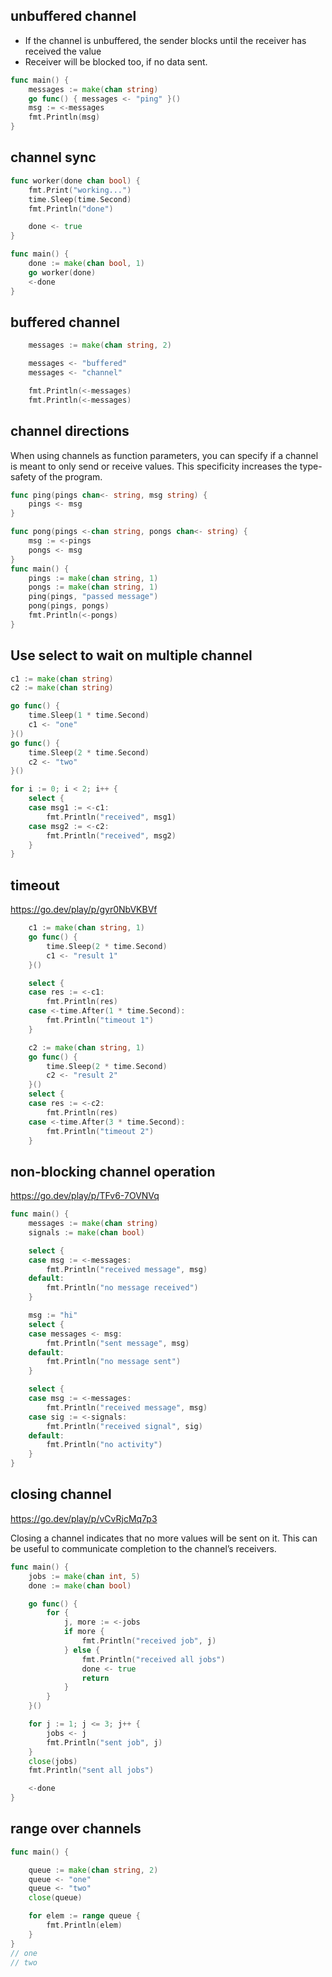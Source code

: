 ## unbuffered channel

- If the channel is unbuffered, the sender blocks until the receiver has received the value
- Receiver will be blocked too, if no data sent.

```go
func main() {
    messages := make(chan string)
    go func() { messages <- "ping" }()
    msg := <-messages
    fmt.Println(msg)
}
```

## channel sync 

```go
func worker(done chan bool) {
    fmt.Print("working...")
    time.Sleep(time.Second)
    fmt.Println("done")

    done <- true
}

func main() {
    done := make(chan bool, 1)
    go worker(done)
    <-done
}
```

## buffered channel

```go
    messages := make(chan string, 2)

    messages <- "buffered"
    messages <- "channel"

    fmt.Println(<-messages)
    fmt.Println(<-messages)
```

## channel directions

When using channels as function parameters, you can specify if a channel is meant to only send or receive values. This specificity increases the type-safety of the program.

```go
func ping(pings chan<- string, msg string) {
    pings <- msg
}

func pong(pings <-chan string, pongs chan<- string) {
    msg := <-pings
    pongs <- msg
}
func main() {
    pings := make(chan string, 1)
    pongs := make(chan string, 1)
    ping(pings, "passed message")
    pong(pings, pongs)
    fmt.Println(<-pongs)
}
```

## Use select to wait on multiple channel

```go 
c1 := make(chan string)
c2 := make(chan string)

go func() {
    time.Sleep(1 * time.Second)
    c1 <- "one"
}()
go func() {
    time.Sleep(2 * time.Second)
    c2 <- "two"
}()

for i := 0; i < 2; i++ {
    select {
    case msg1 := <-c1:
        fmt.Println("received", msg1)
    case msg2 := <-c2:
        fmt.Println("received", msg2)
    }
}
```

## timeout
https://go.dev/play/p/gyr0NbVKBVf
```go
    c1 := make(chan string, 1)
    go func() {
        time.Sleep(2 * time.Second)
        c1 <- "result 1"
    }()

    select {
    case res := <-c1:
        fmt.Println(res)
    case <-time.After(1 * time.Second):
        fmt.Println("timeout 1")
    }

    c2 := make(chan string, 1)
    go func() {
        time.Sleep(2 * time.Second)
        c2 <- "result 2"
    }()
    select {
    case res := <-c2:
        fmt.Println(res)
    case <-time.After(3 * time.Second):
        fmt.Println("timeout 2")
    }
```

## non-blocking channel operation
https://go.dev/play/p/TFv6-7OVNVq
```go
func main() {
    messages := make(chan string)
    signals := make(chan bool)

    select {
    case msg := <-messages:
        fmt.Println("received message", msg)
    default:
        fmt.Println("no message received")
    }

    msg := "hi"
    select {
    case messages <- msg:
        fmt.Println("sent message", msg)
    default:
        fmt.Println("no message sent")
    }

    select {
    case msg := <-messages:
        fmt.Println("received message", msg)
    case sig := <-signals:
        fmt.Println("received signal", sig)
    default:
        fmt.Println("no activity")
    }
}
```

## closing channel
https://go.dev/play/p/vCvRjcMq7p3

Closing a channel indicates that no more values will be sent on it. This can be useful to communicate completion to the channel’s receivers.

```go
func main() {
    jobs := make(chan int, 5)
    done := make(chan bool)

    go func() {
        for {
            j, more := <-jobs
            if more {
                fmt.Println("received job", j)
            } else {
                fmt.Println("received all jobs")
                done <- true
                return
            }
        }
    }()

    for j := 1; j <= 3; j++ {
        jobs <- j
        fmt.Println("sent job", j)
    }
    close(jobs)
    fmt.Println("sent all jobs")

    <-done
}
```

## range over channels

```go
func main() {

    queue := make(chan string, 2)
    queue <- "one"
    queue <- "two"
    close(queue)

    for elem := range queue {
        fmt.Println(elem)
    }
}
// one
// two
```

